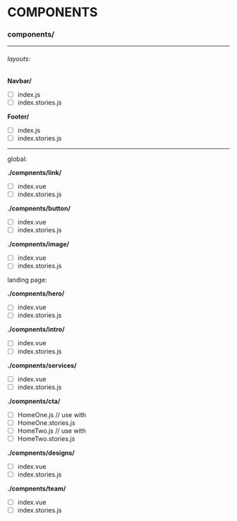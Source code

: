 # COMPONENTS

### components/

---

###### layouts:

**Navbar/**

- [ ] index.js
- [ ] index.stories.js

**Footer/**

- [ ] index.js
- [ ] index.stories.js

---

global:

**./compnents/link/**

- [ ] index.vue
- [ ] index.stories.js

**./compnents/button/**

- [ ] index.vue
- [ ] index.stories.js

**./compnents/image/**

- [ ] index.vue
- [ ] index.stories.js

landing page:

**./compnents/hero/**

- [ ] index.vue
- [ ] index.stories.js

**./compnents/intro/**

- [ ] index.vue
- [ ] index.stories.js

**./compnents/services/**

- [ ] index.vue
- [ ] index.stories.js

**./compnents/cta/**

- [ ] HomeOne.js // use with <CtaHomeOne />
- [ ] HomeOne.stories.js
- [ ] HomeTwo.js // use with <CtaHomeTwo />
- [ ] HomeTwo.stories.js

**./compnents/designs/**

- [ ] index.vue
- [ ] index.stories.js

**./compnents/team/**

- [ ] index.vue
- [ ] index.stories.js
